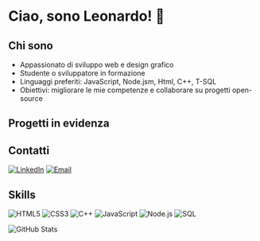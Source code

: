 # Ciao, sono Leonardo! 👋

## Chi sono
- Appassionato di sviluppo web e design grafico
- Studente o sviluppatore in formazione
- Linguaggi preferiti: JavaScript, Node.jsm, Html, C++, T-SQL
- Obiettivi: migliorare le mie competenze e collaborare su progetti open-source

## Progetti in evidenza


## Contatti
[![LinkedIn](https://img.shields.io/badge/LinkedIn-blue?logo=linkedin)](https://www.linkedin.com/in/leonardo24052000/)
[![Email](https://img.shields.io/badge/Email-Contact-important?logo=gmail)](mailto:lparmegiani860@gmail.com)


## Skills
![HTML5](https://img.shields.io/badge/HTML5-E34F26?logo=html5&logoColor=white)
![CSS3](https://img.shields.io/badge/CSS3-1572B6?logo=css3&logoColor=white)
![C++](https://img.shields.io/badge/C++-00599C?logo=c%2B%2B&logoColor=white)
![JavaScript](https://img.shields.io/badge/JavaScript-F7DF1E?logo=javascript&logoColor=black)
![Node.js](https://img.shields.io/badge/Node.js-43853D?logo=node.js&logoColor=white)
![SQL](https://img.shields.io/badge/SQL-003B57?logo=mysql&logoColor=white)


![GitHub Stats](https://github-readme-stats.vercel.app/api?username=leonardo2405&show_icons=true&theme=radical)
